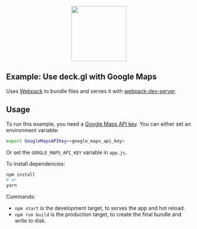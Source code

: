 <div align="center">
   <img width="150" heigth="150" src="https://webpack.js.org/assets/icon-square-big.svg" />
</div>

## Example: Use deck.gl with Google Maps

Uses [Webpack](https://github.com/webpack/webpack) to bundle files and serves it
with [webpack-dev-server](https://webpack.js.org/guides/development/#webpack-dev-server).

## Usage

To run this example, you need a [Google Maps API key](https://developers.google.com/maps/documentation/javascript/get-api-key). You can either set an environment variable:

```bash
export GoogleMapsAPIKey=<google_maps_api_key>
```

Or set the `GOOGLE_MAPS_API_KEY` variable in `app.js`.

To install dependencies:

```bash
npm install
# or
yarn
```

Commands:
* `npm start` is the development target, to serves the app and hot reload.
* `npm run build` is the production target, to create the final bundle and write to disk.
